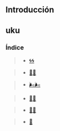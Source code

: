## Introducción

uku
---
### Índice

>* [🌀🌀](E01.md)

>* [🧠🧠](EO2.md)

>* [​🌬️🌬️](HelpScout.md)

>* [🐝🐝](IBM.md)

>* [👾👾](Copilot.md)

>* [📃](Documentacion.md)
